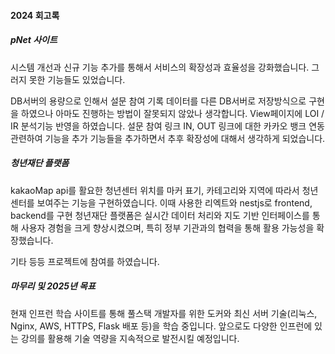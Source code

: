 #### 2024 회고록

##### pNet 사이트
시스템 개선과 신규 기능 추가를 통해서 서비스의 확장성과 효율성을 강화했습니다.
그러지 못한 기능들도 있었습니다.

DB서버의 용량으로 인해서 설문 참여 기록 데이터를 다른 DB서버로 저장방식으로 구현을 하였으나
아마도 진행하는 방법이 잘못되지 않았나 생각합니다.
View페이지에  LOI / IR 분석기능 반영을 하였습니다.
설문 참여 링크 IN, OUT 링크에 대한 카카오 뱅크 연동 관련하여 기능을 추가
기능들을 추가하면서 추후 확장성에 대해서 생각하게 되었습니다.

##### 청년재단 플랫폼
kakaoMap api를 활요한 청년센터 위치를 마커 표기, 카테고리와 지역에 따라서 청년센터를 보여주는 기능을 구현하였습니다.
이때 사용한 리엑트와 nestjs로 frontend, backend를 구현
청년재단 플랫폼은 실시간 데이터 처리와 지도 기반 인터페이스를 통해 사용자 경험을 크게 향상시켰으며, 특히 정부 기관과의 협력을 통해 활용 가능성을 확장했습니다.

기타 등등 프로젝트에 참여를 하였습니다.

##### 마무리 및 2025년 목표
현재 인프런 학습 사이트를 통해 풀스택 개발자를 위한 도커와 최신 서버 기술(리눅스, Nginx, AWS, HTTPS, Flask 배포 등)을 학습 중입니다.
앞으로도 다양한 인프런에 있는 강의를 활용해 기술 역량을 지속적으로 발전시킬 예정입니다.